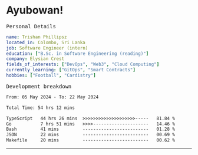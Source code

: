 # Ayubowan!

<samp>Personal Details</samp>

```yaml
name: Trishan Phillipsz
located_in: Colombo, Sri Lanka
job: Software Engineer (intern)
education: ["B.Sc. in Software Engineering (reading)"]
company: Elysian Crest
fields_of_interests: ["DevOps", "Web3", "Cloud Computing"]
currently_learning: ["GitOps", "Smart Contracts"]
hobbies: ["Football", "Cardistry"]
```

<samp>Development breakdown</samp>

<!--START_SECTION:waka-->

```txt
From: 05 May 2024 - To: 22 May 2024

Total Time: 54 hrs 12 mins

TypeScript   44 hrs 26 mins  >>>>>>>>>>>>>>>>>>>>-----   81.84 %
Go           7 hrs 51 mins   >>>>---------------------   14.46 %
Bash         41 mins         -------------------------   01.28 %
JSON         22 mins         -------------------------   00.69 %
Makefile     20 mins         -------------------------   00.62 %
```

<!--END_SECTION:waka-->

---
